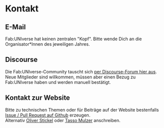 # Kontakt

## E-Mail

Fab:UNIverse hat keinen zentralen "Kopf". Bitte wende Dich an die Organisator\*Innen des jeweiligen Jahres. 


## Discourse

Die Fab:UNIverse-Community tauscht sich [per Discourse-Forum hier aus](https://discourse.fab-universe.de/).  
Neue Mitglieder sind willkommen, müssen aber einen Bezug zu Fab:UNIverse haben und werden manuell bestätigt.


## Kontakt zur Website

Bitte zu technischen Themen oder für Beiträge auf der Website bestenfalls [Issue / Pull Request auf Github](https://github.com/oliverstickel/fabuniverse/issues) erzeugen.  
Alternativ [Oliver Stickel](https://einrichtungen.ruhr-uni-bochum.de/de/oliver-stickel) oder [Tasso Mulzer](https://www.bht-berlin.de/people/detail/1487) anschreiben. 
